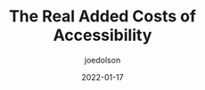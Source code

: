 ---
author: joedolson
date: 2022-01-17
permalink: false
tags:
  - accessibility
  - meta
target_url: https://www.joedolson.com/2022/01/the-real-added-costs-of-accessibility/
title: The Real Added Costs of Accessibility
---